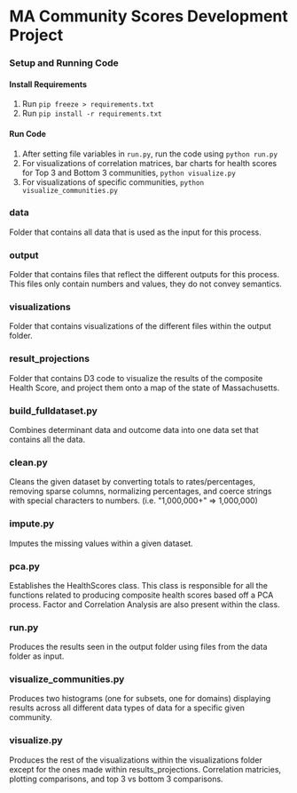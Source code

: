 # MA Community Scores Development Project

### Setup and Running Code
#### Install Requirements
1. Run ```pip freeze > requirements.txt```
2. Run ```pip install -r requirements.txt```

#### Run Code
1. After setting file variables in ```run.py```, run the code using ```python run.py```
2. For visualizations of correlation matrices, bar charts for health scores for Top 3 and Bottom 3 communities, ```python visualize.py```
3. For visualizations of specific communities, ```python visualize_communities.py```

### data 
Folder that contains all data that is used as the input for this process.

### output 
Folder that contains files that reflect the different outputs for this process.
This files only contain numbers and values, they do not convey semantics.

### visualizations
Folder that contains visualizations of the different files within the output folder.

### result_projections
Folder that contains D3 code to visualize the results of the composite Health Score, and project them onto a map of the state of Massachusetts.

### build_fulldataset.py
Combines determinant data and outcome data into one data set that contains all the data.

### clean.py
Cleans the given dataset by converting totals to rates/percentages, removing sparse columns, normalizing percentages, and coerce strings with special characters to numbers. (i.e. "1,000,000+" => 1,000,000)

### impute.py
Imputes the missing values within a given dataset.

### pca.py
Establishes the HealthScores class.
This class is responsible for all the functions related to producing composite health scores based off a PCA process.
Factor and Correlation Analysis are also present within the class.

### run.py
Produces the results seen in the output folder using files from the data folder as input.

### visualize_communities.py
Produces two histograms (one for subsets, one for domains) displaying results across all different data types of data for a specific given community.

### visualize.py
Produces the rest of the visualizations within the visualizations folder except for the ones made within results_projections.
Correlation matricies, plotting comparisons, and top 3 vs bottom 3 comparisons.

